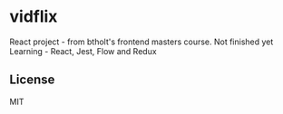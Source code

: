 # vidflix
React project - from btholt's frontend masters course. Not finished yet
Learning - React, Jest, Flow and Redux



## License

MIT

[gh-page]: http://btholt.github.io/complete-intro-to-react/
